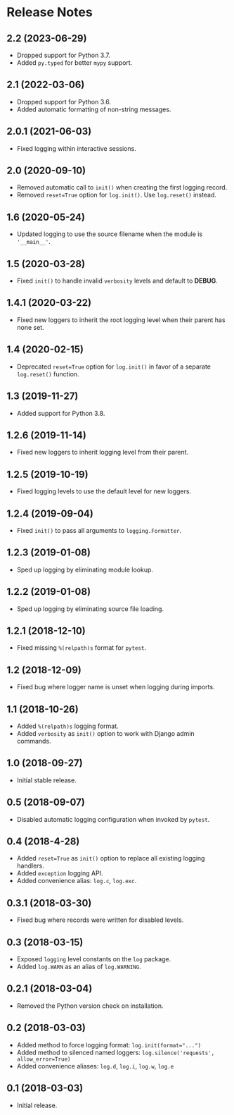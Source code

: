 # Release Notes

## 2.2 (2023-06-29)

- Dropped support for Python 3.7.
- Added `py.typed` for better `mypy` support.

## 2.1 (2022-03-06)

- Dropped support for Python 3.6.
- Added automatic formatting of non-string messages.

## 2.0.1 (2021-06-03)

- Fixed logging within interactive sessions.

## 2.0 (2020-09-10)

- Removed automatic call to `init()` when creating the first logging record.
- Removed `reset=True` option for `log.init()`. Use `log.reset()` instead.

## 1.6 (2020-05-24)

- Updated logging to use the source filename when the module is `'__main__'`.

## 1.5 (2020-03-28)

- Fixed `init()` to handle invalid `verbosity` levels and default to **DEBUG**.

## 1.4.1 (2020-03-22)

- Fixed new loggers to inherit the root logging level when their parent has none set.

## 1.4 (2020-02-15)

- Deprecated `reset=True` option for `log.init()` in favor of a separate `log.reset()` function.

## 1.3 (2019-11-27)

- Added support for Python 3.8.

## 1.2.6 (2019-11-14)

- Fixed new loggers to inherit logging level from their parent.

## 1.2.5 (2019-10-19)

- Fixed logging levels to use the default level for new loggers.

## 1.2.4 (2019-09-04)

- Fixed `init()` to pass all arguments to `logging.Formatter`.

## 1.2.3 (2019-01-08)

- Sped up logging by eliminating module lookup.

## 1.2.2 (2019-01-08)

- Sped up logging by eliminating source file loading.

## 1.2.1 (2018-12-10)

- Fixed missing `%(relpath)s` format for `pytest`.

## 1.2 (2018-12-09)

- Fixed bug where logger name is unset when logging during imports.

## 1.1 (2018-10-26)

- Added `%(relpath)s` logging format.
- Added `verbosity` as `init()` option to work with Django admin commands.

## 1.0 (2018-09-27)

- Initial stable release.

## 0.5 (2018-09-07)

- Disabled automatic logging configuration when invoked by `pytest`.

## 0.4 (2018-4-28)

- Added `reset=True` as `init()` option to replace all existing logging handlers.
- Added `exception` logging API.
- Added convenience alias: `log.c`, `log.exc`.

## 0.3.1 (2018-03-30)

- Fixed bug where records were written for disabled levels.

## 0.3 (2018-03-15)

- Exposed `logging` level constants on the `log` package.
- Added `log.WARN` as an alias of `log.WARNING`.

## 0.2.1 (2018-03-04)

- Removed the Python version check on installation.

## 0.2 (2018-03-03)

- Added method to force logging format: `log.init(format="...")`
- Added method to silenced named loggers: `log.silence('requests', allow_error=True)`
- Added convenience aliases: `log.d`, `log.i`, `log.w`, `log.e`

## 0.1 (2018-03-03)

- Initial release.

